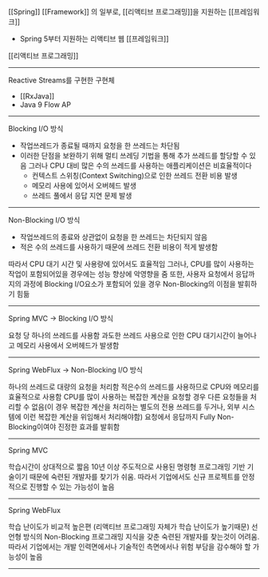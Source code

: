 [[Spring]] [[Framework]] 의 일부로, [[리액티브 프로그래밍]]을 지원하는 [[프레임워크]]

- Spring 5부터 지원하는 리액티브 웹 [[프레임워크]]


[[리액티브 프로그래밍]]

------------------------------

Reactive Streams를 구현한 구현체
- [[RxJava]]
- Java 9 Flow AP

----------------------------------------------------------------------------------------------------

Blocking I/O 방식

- 작업쓰레드가 종료될 때까지 요청을 한 쓰레드는 차단됨
- 이러한 단점을 보완하기 위해 멀티 쓰레딩 기법을 통해 추가 쓰레드를 할당할 수 있음
	그러나 CPU 대비 많은 수의 쓰레드를 사용하는 애플리케이션은 비효율적이다
	- 컨텍스트 스위칭(Context Switching)으로 인한 쓰레드 전환 비용 발생
 	- 메모리 사용에 있어서 오버헤드 발생
	- 쓰레드 풀에서 응답 지연 문제 발생

------------------------------

Non-Blocking I/O 방식

- 작업쓰레드의 종료와 상관없이 요청을 한 쓰레드는 차단되지 않음
- 적은 수의 쓰레드를 사용하기 때문에 쓰레드 전환 비용이 적게 발생함

따라서 CPU 대기 시간 및 사용량에 있어서도 효율적임
그러나, CPU를 많이 사용하는 작업이 포함되어있을 경우에는 성능 향상에 악영향을 줌
또한, 사용자 요청에서 응답까지의 과정에 Blocking I/O요소가 포함되어 있을 경우 Non-Blocking의 이점을 발휘하기 힘듦

----------------------------------------------------------------------------------------------------

Spring MVC → Blocking I/O 방식

요청 당 하나의 쓰레드를 사용함
과도한 쓰레드 사용으로 인한 CPU 대기시간이 늘어나고 메모리 사용에서 오버헤드가 발생함

------------------------------

Spring WebFlux → Non-Blocking I/O 방식

하나의 쓰레드로 대량의 요청을 처리함
적은수의 쓰레드를 사용하므로 CPU와 메모리를 효율적으로 사용함
CPU를 많이 사용하는 복잡한 계산을 요청할 경우 다른 요청들을 처리할 수 없음(이 경우 복잡한 계산을 처리하는 별도의 전용 쓰레드를 두거나, 외부 시스템에 이런 복잡한 계산을 위임해서 처리해야함)
요청에서 응답까지 Fully Non-Blocking이여야 진정한 효과를 발휘함

----------------------------------------------------------------------------------------------------

Spring MVC

학습시간이 상대적으로 짧음
10년 이상 주도적으로 사용된 명령형 프로그래밍 기반 기술이기 때문에 숙련된 개발자를 찾기가 쉬움. 따라서
기업에서도 신규 프로젝트를 안정적으로 진행할 수 있는 가능성이 높음

------------------------------

Spring WebFlux

학습 난이도가 비교적 높은편 (리액티브 프로그래밍 자체가 학습 난이도가 높기때문)
선언형 방식의 Non-Blocking 프로그래밍 지식을 갖춘 숙련된 개발자를 찾는것이 어려움. 따라서
기업에서는 개발 인력면에서나 기술적인 측면에서나 위험 부담을 감수해야 할 가능성이 높음

----------------------------------------------------------------------------------------------------














